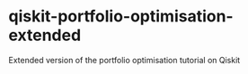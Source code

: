 # qiskit-portfolio-optimisation-extended
Extended version of the portfolio optimisation tutorial on Qiskit
